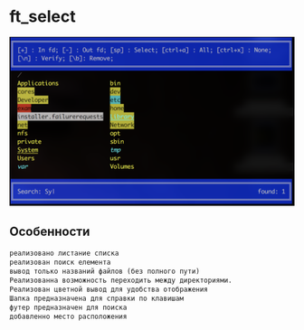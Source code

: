 # ft_select

![alt text](https://github.com/vlobunet/ft_select/blob/master/Screen.png)

Особенности
--------------
    реализовано листание списка
    реализован поиск елемента
    вывод только названий файлов (без полного пути)
    Реализованна возможность переходить между директориями.
    Реализован цветной вывод для удобства отображения
    Шапка предназначена для справки по клавишам
    футер предназначен для поиска
    добавленно место расположения
  
